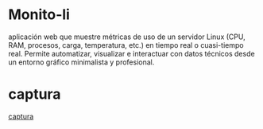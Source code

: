 # Monito-li
 aplicación web que muestre métricas de uso de un servidor Linux (CPU, RAM, procesos, carga, temperatura, etc.) en tiempo real o cuasi-tiempo real. Permite automatizar, visualizar e interactuar con datos técnicos desde un entorno gráfico minimalista y profesional.

# captura
 [captura](banner.webp)